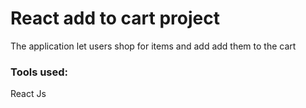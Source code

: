 # React add to cart project
The application let users shop for items and add add them to the cart

### Tools used:
React Js
